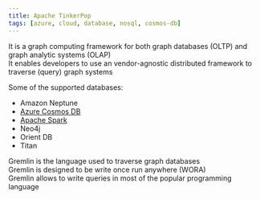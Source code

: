 ```yaml
---
title: Apache TinkerPop
tags: [azure, cloud, database, nosql, cosmos-db]
---
```


It is a graph computing framework for both graph databases (OLTP) and graph analytic systems (OLAP)  
It enables developers to use an vendor-agnostic distributed framework to traverse (query) graph systems

Some of the supported databases:
* Amazon Neptune
* [Azure Cosmos DB](Azure%20Cosmos%20DB.md)
* [Apache Spark](../../../../Data%20Analytics/Apache%20Spark/Apache%20Spark.md)
* Neo4j
* Orient DB
* Titan

Gremlin is the language used to traverse graph databases  
Gremlin is designed to be write once run anywhere (WORA)  
Gremlin allows to write queries in most of the popular programming language